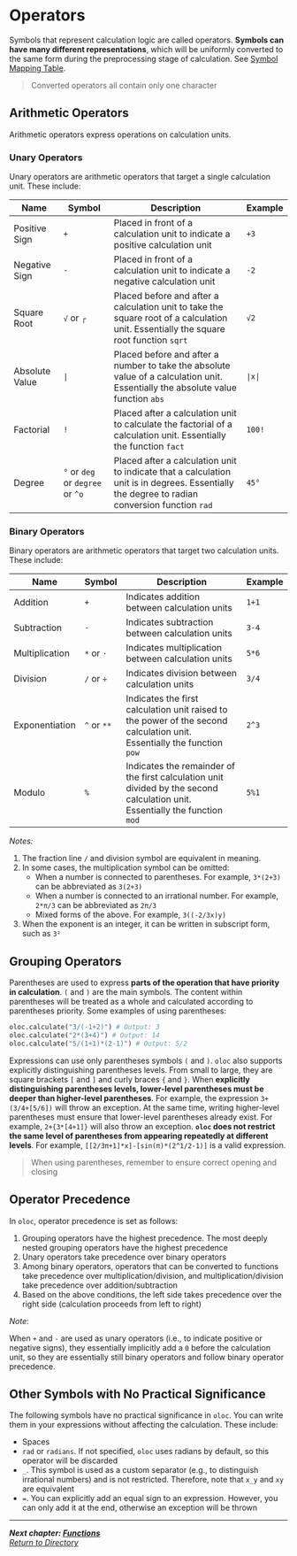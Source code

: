 # Operators

Symbols that represent calculation logic are called operators.
**Symbols can have many different representations**, which will be uniformly converted to the same form during the preprocessing stage of calculation. See [Symbol Mapping Table](../项目说明/数据/符号映射表.md).
> Converted operators all contain only one character

## Arithmetic Operators

Arithmetic operators express operations on calculation units.

### Unary Operators

Unary operators are arithmetic operators that target a single calculation unit. These include:

| Name | Symbol | Description | Example |
|------|--------|-------------|---------|
| Positive Sign | `+` | Placed in front of a calculation unit to indicate a positive calculation unit | `+3` |
| Negative Sign | `-` | Placed in front of a calculation unit to indicate a negative calculation unit | `-2` |
| Square Root | `√` or `┌` | Placed before and after a calculation unit to take the square root of a calculation unit. Essentially the square root function `sqrt` | `√2` |
| Absolute Value | `\|` | Placed before and after a number to take the absolute value of a calculation unit. Essentially the absolute value function `abs` | `\|x\|` |
| Factorial | `!` | Placed after a calculation unit to calculate the factorial of a calculation unit. Essentially the function `fact` | `100!` |
| Degree | `°` or `deg` or `degree` or `^o` | Placed after a calculation unit to indicate that a calculation unit is in degrees. Essentially the degree to radian conversion function `rad` | `45°` |

### Binary Operators

Binary operators are arithmetic operators that target two calculation units. These include:

| Name | Symbol | Description | Example |
|------|--------|-------------|---------|
| Addition | `+` | Indicates addition between calculation units | `1+1` |
| Subtraction | `-` | Indicates subtraction between calculation units | `3-4` |
| Multiplication | `*` or `·` | Indicates multiplication between calculation units | `5*6` |
| Division | `/` or `÷` | Indicates division between calculation units | `3/4` |
| Exponentiation | `^` or `**` | Indicates the first calculation unit raised to the power of the second calculation unit. Essentially the function `pow` | `2^3` |
| Modulo | `%` | Indicates the remainder of the first calculation unit divided by the second calculation unit. Essentially the function `mod` | `5%1` |

*Notes:*

1. The fraction line `/` and division symbol are equivalent in meaning.
2. In some cases, the multiplication symbol can be omitted:
   - When a number is connected to parentheses. For example, `3*(2+3)` can be abbreviated as `3(2+3)`
   - When a number is connected to an irrational number. For example, `2*π/3` can be abbreviated as `2π/3`
   - Mixed forms of the above. For example, `3((-2/3x)y)`
3. When the exponent is an integer, it can be written in subscript form, such as `3²`

## Grouping Operators

Parentheses are used to express **parts of the operation that have priority in calculation**. `(` and `)` are the main symbols. The content within parentheses will be treated as a whole and calculated according to parentheses priority.
Some examples of using parentheses:
```python
oloc.calculate("3/(-1+2)") # Output: 3
oloc.calculate("2*(3+4)") # Output: 14
oloc.calculate("5/(1+1)*(2-1)") # Output: 5/2
```
Expressions can use only parentheses symbols `(` and `)`. `oloc` also supports explicitly distinguishing parentheses levels. From small to large, they are square brackets `[` and `]` and curly braces `{` and `}`.
When **explicitly distinguishing parentheses levels, lower-level parentheses must be deeper than higher-level parentheses**. For example, the expression `3+(3/4+[5/6])` will throw an exception. At the same time, writing higher-level parentheses must ensure that lower-level parentheses already exist. For example, `2+{3*[4+1]}` will also throw an exception.
**`oloc` does not restrict the same level of parentheses from appearing repeatedly at different levels**. For example, `[[2/3π+1]*x]-[sin(π)*(2^1/2-1)]` is a valid expression.

> When using parentheses, remember to ensure correct opening and closing

## Operator Precedence

In `oloc`, operator precedence is set as follows:

1. Grouping operators have the highest precedence. The most deeply nested grouping operators have the highest precedence
2. Unary operators take precedence over binary operators
3. Among binary operators, operators that can be converted to functions take precedence over multiplication/division, and multiplication/division take precedence over addition/subtraction
4. Based on the above conditions, the left side takes precedence over the right side (calculation proceeds from left to right)

*Note*:

When `+` and `-` are used as unary operators (i.e., to indicate positive or negative signs), they essentially implicitly add a `0` before the calculation unit, so they are essentially still binary operators and follow binary operator precedence.

## Other Symbols with No Practical Significance

The following symbols have no practical significance in `oloc`. You can write them in your expressions without affecting the calculation.
These include:
- Spaces
- `rad` or `radians`. If not specified, `oloc` uses radians by default, so this operator will be discarded
- `_`. This symbol is used as a custom separator (e.g., to distinguish irrational numbers) and is not restricted. Therefore, note that `x_y` and `xy` are equivalent
- `=`. You can explicitly add an equal sign to an expression. However, you can only add it at the end, otherwise an exception will be thrown

---
***Next chapter: [Functions](Functions.md)***  
*[Return to Directory](User%20Guide%20Directory.md)*
